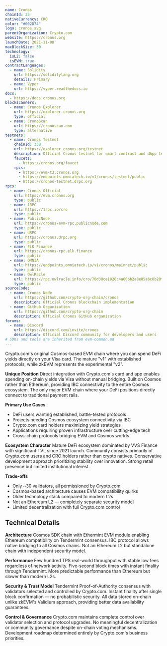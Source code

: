 ```yaml
---
name: Cronos
chainId: 25
nativeCurrency: CRO
color: "#002D74"
logo: cronos.svg
parentOrganization: Crypto.com
website: https://cronos.org
launchDate: 2021-11-08
maxBlockSize: 30
technology:
  isL2: false
  isEVM: true
contractLanguages:
  - name: Solidity
    url: https://soliditylang.org
    details: Primary
  - name: Vyper
    url: https://vyper.readthedocs.io
docs:
  - https://docs.cronos.org
blockscanners:
  - name: Cronos Explorer
    url: https://explorer.cronos.org
    type: official
  - name: CronoScan
    url: https://cronoscan.com
    type: alternative
testnets:
  - name: Cronos Testnet
    chainId: 338
    url: https://explorer.cronos.org/testnet
    description: Official Cronos testnet for smart contract and dApp testing
    faucets:
      - https://cronos.org/faucet
    rpcs:
      - https://evm-t3.cronos.org
      - https://endpoints.omniatech.io/v1/cronos/testnet/public
      - https://cronos-testnet.drpc.org
rpcs:
  - name: Cronos Official
    url: https://evm.cronos.org
    type: public
  - name: 1RPC
    url: https://1rpc.io/cro
    type: public
  - name: PublicNode
    url: https://cronos-evm-rpc.publicnode.com
    type: public
  - name: dRPC
    url: https://cronos.drpc.org
    type: public
  - name: ELK Finance
    url: https://cronos-rpc.elk.finance
    type: public
  - name: OMNIA
    url: https://endpoints.omniatech.io/v1/cronos/mainnet/public
    type: public
  - name: OwlRacle
    url: https://rpc.owlracle.info/cro/70d38ce1826c4a60bb2a8e05a6c8b20f
    type: public
sourceCode:
  - name: Cronos Node
    url: https://github.com/crypto-org-chain/cronos
    description: Official Cronos blockchain implementation
  - name: Github Organization
    url: https://github.com/crypto-org-chain
    description: Official Cronos GitHub organization
forums:
  - name: Discord
    url: https://discord.com/invite/cronos
    description: Official Discord community for developers and users
# SDKs and tools are inherited from evm-common.md
---
```


Crypto.com's original Cosmos-based EVM chain where you can spend DeFi yields directly on your Visa card. The mature "v1" with established protocols, while zkEVM represents the experimental "v2".

**Unique Position**
Direct integration with Crypto.com's card and app enables spending on-chain yields via Visa without manual bridging. Built on Cosmos rather than Ethereum, providing IBC connectivity to the entire Cosmos ecosystem. The only major EVM chain where your DeFi positions directly connect to traditional payment rails.

**Primary Use Cases**

- DeFi users wanting established, battle-tested protocols
- Projects needing Cosmos ecosystem connectivity via IBC
- Crypto.com card holders maximizing yield strategies
- Applications requiring proven infrastructure over cutting-edge tech
- Cross-chain protocols bridging EVM and Cosmos worlds

**Ecosystem Character**
Mature DeFi ecosystem dominated by VVS Finance with significant TVL since 2021 launch. Community consists primarily of Crypto.com users and CRO holders rather than crypto natives. Conservative development approach prioritizing stability over innovation. Strong retail presence but limited institutional interest.

**Trade-offs**

- Only ~30 validators, all permissioned by Crypto.com
- Cosmos-based architecture causes EVM compatibility quirks
- Older technology stack compared to modern L2s
- Not an Ethereum L2 — completely separate security model
- Limited decentralization with full Crypto.com control

## Technical Details

**Architecture**
Cosmos SDK chain with Ethermint EVM module enabling Ethereum compatibility on Tendermint consensus. IBC protocol allows native bridging to all Cosmos chains. Not an Ethereum L2 but standalone chain with independent security model.

**Performance**
Few hundred TPS real-world throughput with stable low fees regardless of network activity. Five-second block times with instant finality through Tendermint. More predictable performance than Ethereum but slower than modern L2s.

**Security & Trust Model**
Tendermint Proof-of-Authority consensus with validators selected and controlled by Crypto.com. Instant finality after single block confirmation — no probabilistic security. All data stored on-chain unlike zkEVM's Validium approach, providing better data availability guarantees.

**Control & Governance**
Crypto.com maintains complete control over validator selection and protocol upgrades. No meaningful decentralization or community governance despite on-chain voting mechanisms. Development roadmap determined entirely by Crypto.com's business priorities.
